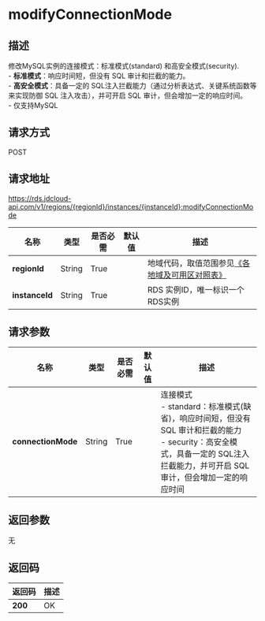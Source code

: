 # modifyConnectionMode


## 描述
修改MySQL实例的连接模式：标准模式(standard) 和高安全模式(security).<br>- **标准模式**：响应时间短，但没有 SQL 审计和拦截的能力。<br>- **高安全模式**：具备一定的 SQL注入拦截能力（通过分析表达式、关键系统函数等来实现防御 SQL 注入攻击），并可开启 SQL 审计，但会增加一定的响应时间。<br>- 仅支持MySQL

## 请求方式
POST

## 请求地址
https://rds.jdcloud-api.com/v1/regions/{regionId}/instances/{instanceId}:modifyConnectionMode

|名称|类型|是否必需|默认值|描述|
|---|---|---|---|---|
|**regionId**|String|True| |地域代码，取值范围参见[《各地域及可用区对照表》](../Enum-Definitions/Regions-AZ.md)|
|**instanceId**|String|True| |RDS 实例ID，唯一标识一个RDS实例|

## 请求参数
|名称|类型|是否必需|默认值|描述|
|---|---|---|---|---|
|**connectionMode**|String|True| |连接模式<br> - standard：标准模式(缺省)，响应时间短，但没有 SQL 审计和拦截的能力 <br>- security：高安全模式，具备一定的 SQL注入拦截能力，并可开启 SQL 审计，但会增加一定的响应时间|


## 返回参数
无


## 返回码
|返回码|描述|
|---|---|
|**200**|OK|
